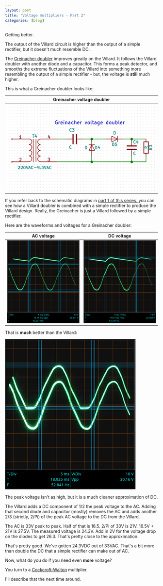 ```yaml
---
layout: post
title: "Voltage multipliers - Part 2"
categories: [blog]
--- 
```


Getting better.

The output of the Villard circuit is higher than the output of a simple rectifier, but it doesn't much resemble DC.

The [Greinacher doubler](https://en.wikipedia.org/wiki/Voltage_doubler#Greinacher_circuit) improves greatly on the Villard.  It follows the Villard doubler with another diode and a capacitor.  This forms a peak detector, and smooths the extreme fluctuations of the Villard into something more resembling the output of a simple rectifier - but, the voltage is **still** much higher.

This is what a Greinacher doubler looks like:

|Greinacher voltage doubler|
|--------------------------|
|![Greinacher voltage doubler.](/assets/voltage_multiplier/greinacherdoubler.png)|

If you refer back to the schematic diagrams in [part 1 of this series, ](diode-capacitors-volts-pt1) you can see how a Villard doubler is combined with a simple rectifier to produce the Villard design.  Really, the Greinacher is just a Villard followed by a simple rectifier.

Here are the waveforms and voltages for a Greinacher doubler:

|AC voltage|DC voltage|
|----------|----------|
|![Rectifier voltage AC](/assets/voltage_multiplier/greinacher_AC.png)|![Rectifier voltage DC](/assets/voltage_multiplier/greinacher_DC.png)|

That is **much** better than the Villard:

![Rectifier voltage DC](/assets/voltage_multiplier/villard_DC.png)

The peak voltage isn't as high, but it is a much cleaner approximation of DC.

The Villard adds a DC component of 1/2 the peak voltage to the AC.  Adding that second diode and capacitor (mostly) removes the AC and adds another 2/3 (strictly, 2/Pi) of the peak AC voltage to the DC from the Villard.

The AC is 33V peak to peak.  Half of that is 16.5.  2/Pi of 33V is 21V.  16.5V + 21V is 27.5V.  The measured voltage is 24.3V.  Add in 2V for the voltage drop on the diodes to get 26.3.  That's pretty close to the approximation.

That's pretty good.  We've gotten 24.3VDC out of 33VAC.  That's a bit more than double the DC that a simple rectifier can make out of AC.

Now, what do you do if you need even **more** voltage?

You turn to a [Cockcroft-Walton](https://en.wikipedia.org/wiki/Cockcroft%E2%80%93Walton_generator) multiplier.

I'll describe that the next time around.
